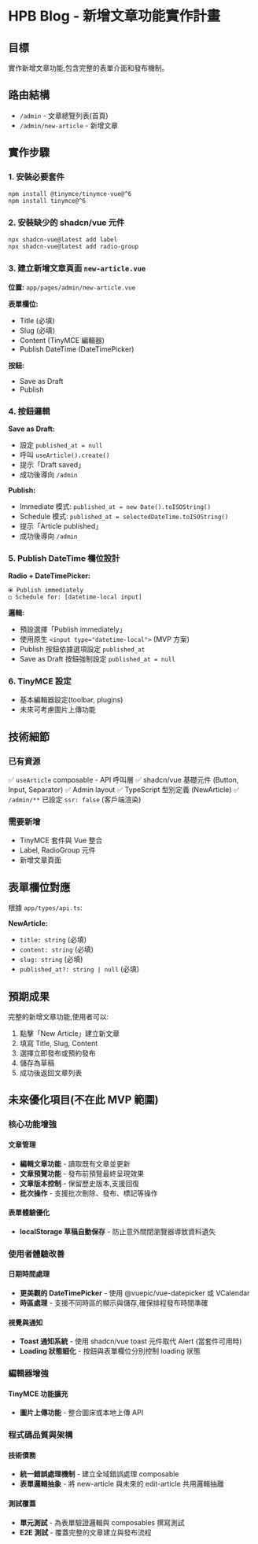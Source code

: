 # HPB Blog - 新增文章功能實作計畫

## 目標

實作新增文章功能,包含完整的表單介面和發布機制。

## 路由結構

- `/admin` - 文章總覽列表(首頁)
- `/admin/new-article` - 新增文章

## 實作步驟

### 1. 安裝必要套件

```bash
npm install @tinymce/tinymce-vue@^6
npm install tinymce@^6
```

### 2. 安裝缺少的 shadcn/vue 元件

```bash
npx shadcn-vue@latest add label
npx shadcn-vue@latest add radio-group
```

### 3. 建立新增文章頁面 `new-article.vue`

**位置:** `app/pages/admin/new-article.vue`

**表單欄位:**

- Title (必填)
- Slug (必填)
- Content (TinyMCE 編輯器)
- Publish DateTime (DateTimePicker)

**按鈕:**

- Save as Draft
- Publish

### 4. 按鈕邏輯

**Save as Draft:**

- 設定 `published_at = null`
- 呼叫 `useArticle().create()`
- 提示「Draft saved」
- 成功後導向 `/admin`

**Publish:**

- Immediate 模式: `published_at = new Date().toISOString()`
- Schedule 模式: `published_at = selectedDateTime.toISOString()`
- 提示「Article published」
- 成功後導向 `/admin`

### 5. Publish DateTime 欄位設計

**Radio + DateTimePicker:**

```
⦿ Publish immediately
○ Schedule for: [datetime-local input]
```

**邏輯:**

- 預設選擇「Publish immediately」
- 使用原生 `<input type="datetime-local">` (MVP 方案)
- Publish 按鈕依據選項設定 `published_at`
- Save as Draft 按鈕強制設定 `published_at = null`

### 6. TinyMCE 設定

- 基本編輯器設定(toolbar, plugins)
- 未來可考慮圖片上傳功能

## 技術細節

### 已有資源

✅ `useArticle` composable - API 呼叫層
✅ shadcn/vue 基礎元件 (Button, Input, Separator)
✅ Admin layout
✅ TypeScript 型別定義 (NewArticle)
✅ `/admin/**` 已設定 `ssr: false` (客戶端渲染)

### 需要新增

- TinyMCE 套件與 Vue 整合
- Label, RadioGroup 元件
- 新增文章頁面

## 表單欄位對應

根據 `app/types/api.ts`:

**NewArticle:**

- `title: string` (必填)
- `content: string` (必填)
- `slug: string` (必填)
- `published_at?: string | null` (必填)

## 預期成果

完整的新增文章功能,使用者可以:

1. 點擊「New Article」建立新文章
2. 填寫 Title, Slug, Content
3. 選擇立即發布或預約發布
4. 儲存為草稿
5. 成功後返回文章列表

## 未來優化項目(不在此 MVP 範圍)

### 核心功能增強

#### 文章管理

- **編輯文章功能** - 讀取既有文章並更新
- **文章預覽功能** - 發布前預覽最終呈現效果
- **文章版本控制** - 保留歷史版本,支援回復
- **批次操作** - 支援批次刪除、發布、標記等操作

#### 表單體驗優化

- **localStorage 草稿自動保存** - 防止意外關閉瀏覽器導致資料遺失

### 使用者體驗改善

#### 日期時間處理

- **更美觀的 DateTimePicker** - 使用 @vuepic/vue-datepicker 或 VCalendar
- **時區處理** - 支援不同時區的顯示與儲存,確保排程發布時間準確

#### 視覺與通知

- **Toast 通知系統** - 使用 shadcn/vue toast 元件取代 Alert (當套件可用時)
- **Loading 狀態細化** - 按鈕與表單欄位分別控制 loading 狀態

### 編輯器增強

#### TinyMCE 功能擴充

- **圖片上傳功能** - 整合圖床或本地上傳 API

### 程式碼品質與架構

#### 技術債務

- **統一錯誤處理機制** - 建立全域錯誤處理 composable
- **表單邏輯抽象** - 將 new-article 與未來的 edit-article 共用邏輯抽離

#### 測試覆蓋

- **單元測試** - 為表單驗證邏輯與 composables 撰寫測試
- **E2E 測試** - 覆蓋完整的文章建立與發布流程
